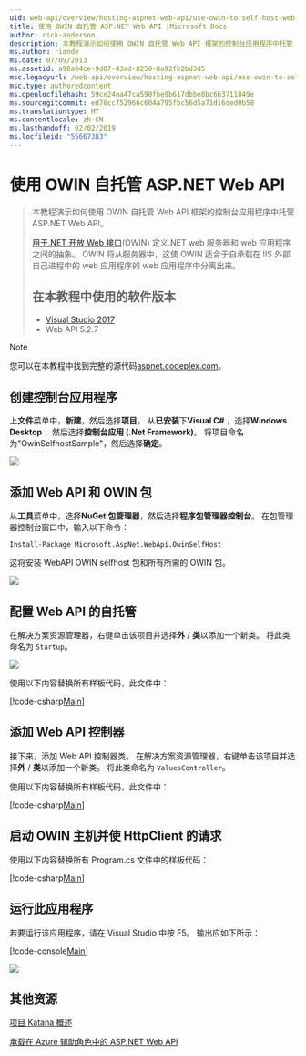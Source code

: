 ```yaml
---
uid: web-api/overview/hosting-aspnet-web-api/use-owin-to-self-host-web-api
title: 使用 OWIN 自托管 ASP.NET Web API |Microsoft Docs
author: rick-anderson
description: 本教程演示如何使用 OWIN 自托管 Web API 框架的控制台应用程序中托管 ASP.NET Web API。 打开 Web Interface for.NET (OWIN) d...
ms.author: riande
ms.date: 07/09/2013
ms.assetid: a90a04ce-9d07-43ad-8250-8a92fb2bd3d5
msc.legacyurl: /web-api/overview/hosting-aspnet-web-api/use-owin-to-self-host-web-api
msc.type: authoredcontent
ms.openlocfilehash: 59ce24aa47ca590fbe9b617dbbe8bc6b3711849e
ms.sourcegitcommit: ed76cc752966c604a795fbc56d5a71d16ded0b58
ms.translationtype: MT
ms.contentlocale: zh-CN
ms.lasthandoff: 02/02/2019
ms.locfileid: "55667383"
---
```

<a name="use-owin-to-self-host-aspnet-web-api"></a>使用 OWIN 自托管 ASP.NET Web API 
====================

> 本教程演示如何使用 OWIN 自托管 Web API 框架的控制台应用程序中托管 ASP.NET Web API。
>
> [用于.NET 开放 Web 接口](http://owin.org)(OWIN) 定义.NET web 服务器和 web 应用程序之间的抽象。 OWIN 将从服务器中，这使 OWIN 适合于自承载在 IIS 外部自己进程中的 web 应用程序的 web 应用程序中分离出来。
>
> ## <a name="software-versions-used-in-the-tutorial"></a>在本教程中使用的软件版本
>
>
> - [Visual Studio 2017](https://visualstudio.microsoft.com/downloads/) 
> - Web API 5.2.7


> [!NOTE]
> 您可以在本教程中找到完整的源代码[aspnet.codeplex.com](https://aspnet.codeplex.com/SourceControl/latest#Samples/WebApi/OwinSelfhostSample/ReadMe.txt)。


## <a name="create-a-console-application"></a>创建控制台应用程序

上**文件**菜单中，**新建**，然后选择**项目**。 从**已安装**下**Visual C#** ，选择**Windows Desktop** ，然后选择**控制台应用 (.Net Framework)**。 将项目命名为"OwinSelfhostSample"，然后选择**确定**。

[![](use-owin-to-self-host-web-api/_static/image7.png)](use-owin-to-self-host-web-api/_static/image7.png)

## <a name="add-the-web-api-and-owin-packages"></a>添加 Web API 和 OWIN 包

从**工具**菜单中，选择**NuGet 包管理器**，然后选择**程序包管理器控制台**。 在包管理器控制台窗口中，输入以下命令：

`Install-Package Microsoft.AspNet.WebApi.OwinSelfHost`

这将安装 WebAPI OWIN selfhost 包和所有所需的 OWIN 包。

[![](use-owin-to-self-host-web-api/_static/image4.png)](use-owin-to-self-host-web-api/_static/image3.png)

## <a name="configure-web-api-for-self-host"></a>配置 Web API 的自托管

在解决方案资源管理器，右键单击该项目并选择**外** / **类**以添加一个新类。 将此类命名为 `Startup`。

![](use-owin-to-self-host-web-api/_static/image5.png)

使用以下内容替换所有样板代码，此文件中：

[!code-csharp[Main](use-owin-to-self-host-web-api/samples/sample1.cs)]

## <a name="add-a-web-api-controller"></a>添加 Web API 控制器

接下来，添加 Web API 控制器类。 在解决方案资源管理器，右键单击该项目并选择**外** / **类**以添加一个新类。 将此类命名为 `ValuesController`。

使用以下内容替换所有样板代码，此文件中：

[!code-csharp[Main](use-owin-to-self-host-web-api/samples/sample2.cs)]

## <a name="start-the-owin-host-and-make-a-request-with-httpclient"></a>启动 OWIN 主机并使 HttpClient 的请求

使用以下内容替换所有 Program.cs 文件中的样板代码：

[!code-csharp[Main](use-owin-to-self-host-web-api/samples/sample3.cs)]

## <a name="run-the-application"></a>运行此应用程序

若要运行该应用程序，请在 Visual Studio 中按 F5。 输出应如下所示：

[!code-console[Main](use-owin-to-self-host-web-api/samples/sample4.cmd)]

![](use-owin-to-self-host-web-api/_static/image6.png)

## <a name="additional-resources"></a>其他资源

[项目 Katana 概述](../../../aspnet/overview/owin-and-katana/an-overview-of-project-katana.md)

[承载在 Azure 辅助角色中的 ASP.NET Web API](host-aspnet-web-api-in-an-azure-worker-role.md)
